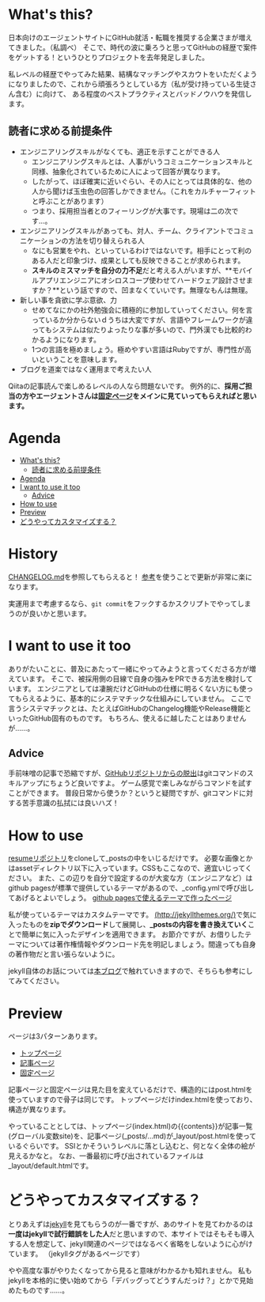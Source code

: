 # What's this?
日本向けのエージェントサイトにGitHub就活・転職を推奨する企業さまが増えてきました。（私調べ）
そこで、時代の波に乗ろうと思ってGitHubの経歴で案件をゲットする！というひとりプロジェクトを去年発足しました。

私レベルの経歴でやってみた結果、結構なマッチングやスカウトをいただくようになりましたので、これから頑張ろうとしている方（私が受け持っている生徒さん含む）に向けて、
ある程度のベストプラクティスとバッドノウハウを発信します。

## 読者に求める前提条件
- エンジニアリングスキルがなくても、適正を示すことができる人
  - エンジニアリングスキルとは、人事がいうコミュニケーションスキルと同様、抽象化されているために人によって回答が異なります。
  - したがって、ほぼ確実に近いぐらい、その人にとっては具体的な、他の人から聞けば玉虫色の回答しかできません。（これをカルチャーフィットと呼ぶことがあります）
  - つまり、採用担当者とのフィーリングが大事です。現場は二の次です…。
- エンジニアリングスキルがあっても、対人、チーム、クライアントでコミュニケーションの方法を切り替えられる人
  - なにも営業をやれ、といっているわけではないです。相手にとって利のある人だと印象づけ、成果としても反映できることが求められます。
  - **スキルのミスマッチを自分の力不足**だと考える人がいますが、**モバイルアプリエンジニアにオシロスコープ使わせてハードウェア設計させますか？**という話ですので、凹まなくていいです。無理なもんは無理。
- 新しい事を貪欲に学ぶ意欲、力
  - せめてなにかの社外勉強会に積極的に参加していってください。何を言っているか分からないｄうちは大変ですが、言語やフレームワークが違ってもシステムは似たりよったりな事が多いので、門外漢でも比較的わかるようになります。
  - 1つの言語を極めましょう。極めやすい言語はRubyですが、専門性が高いということを意味します。
- ブログを道楽ではなく運用まで考えたい人

Qiitaの記事読んで楽しめるレベルの人なら問題ないです。
例外的に、**採用ご担当の方やエージェントさんは[固定ページ](https://shimajima-eiji.github.io/resume/readme)をメインに見ていってもらえればと思います。**

# Agenda
<!-- TOC -->

- [What's this?](#whats-this)
    - [読者に求める前提条件](#読者に求める前提条件)
- [Agenda](#agenda)
- [I want to use it too](#i-want-to-use-it-too)
    - [Advice](#advice)
- [How to use](#how-to-use)
- [Preview](#preview)
- [どうやってカスタマイズする？](#どうやってカスタマイズする)

<!-- /TOC -->

# History
[CHANGELOG.md](https://github.com/shimajima-eiji/resume/blob/master/CHANGELOG.md)を参照してもらえると！
[参考](https://github.com/shimajima-eiji/resume/issues/6)を使うことで更新が非常に楽になります。

実運用まで考慮するなら、`git commit`をフックするかスクリプトでやってしまうのが良いかと思います。

# I want to use it too
ありがたいことに、普及にあたって一緒にやってみようと言ってくださる方が増えています。
そこで、被採用側の目線で自身の強みをPRできる方法を検討しています。
エンジニアとしては凄腕だけどGitHubの仕様に明るくない方にも使ってもらえるように、基本的にシステマチックな仕組みにしていません。
ここで言うシステマチックとは、たとえばGitHubのChangelog機能やRelease機能といったGitHub固有のものです。
もちろん、使えるに越したことはありませんが……。

## Advice
手前味噌の記事で恐縮ですが、[GitHubリポジトリからの脱出](https://shimajima-eiji.github.io/resume/misoca/#プログラマ向けゲームを作る技術)はgitコマンドのスキルアップにちょうど良いですよ。
ゲーム感覚で楽しみながらコマンドを試すことができます。
普段日常から使うか？というと疑問ですが、gitコマンドに対する苦手意識の払拭には良いハズ！

# How to use
[resumeリポジトリ](https://github.com/shimajima-eiji/resume.git)をcloneして_postsの中をいじるだけです。
必要な画像とかはassetディレクトリ以下に入っています。CSSもここなので、適宜いじってください。
また、この辺りを自分で設定するのが大変な方（エンジニアなど）はgithub pagesが標準で提供しているテーマがあるので、_config.ymlで呼び出してあげるとよいでしょう。
[github pagesで使えるテーマで作ったページ](https://shimajima-eiji.github.io)

私が使っているテーマはカスタムテーマです。
[(http://jekyllthemes.org/)]((http://jekyllthemes.org/))で気に入ったものを**zipでダウンロード**して展開し、**_postsの内容を書き換えていく**ことで簡単に気に入ったデザインを適用できます。
お節介ですが、お借りしたテーマについては著作権情報やダウンロード先を明記しましょう。間違っても自身の著作物だと言い張らないように。

jekyll自体のお話については[本ブログ](https://shimajima-eiji.github.io/resume/tags/#jekyll)で触れていきますので、そちらも参考にしてみてください。

# Preview
ページは3パターンあります。

- [トップページ](https://shimajima-eiji.github.io/resume/)
- [記事ページ](https://shimajima-eiji.github.io/resume/2019-10-08-technical.md)
- [固定ページ](https://shimajima-eiji.github.io/resume/readme)

記事ページと固定ページは見た目を変えているだけで、構造的にはpost.htmlを使っていますので骨子は同じです。
トップページだけindex.htmlを使っており、構造が異なります。

やっていることとしては、トップページ(index.html)の{{contents}}が記事一覧(グローバル変数site)を、記事ページ(_posts/...md)が_layout/post.htmlを使っているぐらいです。
SSIとかそういうレベルに落とし込むと、何となく全体の絵が見えるかなと。
なお、一番最初に呼び出されているファイルは_layout/default.htmlです。

# どうやってカスタマイズする？
とりあえずは[jekyll]()を見てもらうのが一番ですが、あのサイトを見てわかるのは**一度はjekyllで試行錯誤をした人**だと思いますので、本サイトではそもそも導入する人を想定して、jekyll関連のページではなるべく省略をしないように心がけています。
（jekyllタグがあるページです）

やや高度な事がやりたくなってから見ると意味がわかるかも知れません。
私もjekyllを本格的に使い始めてから「デバッグってどうすんだっけ？」とかで見始めたものです……。
